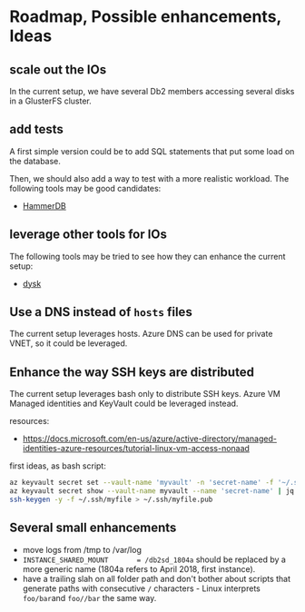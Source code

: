 # Roadmap, Possible enhancements, Ideas

## scale out the IOs

In the current setup, we have several Db2 members accessing several disks in a GlusterFS cluster.

## add tests

A first simple version could be to add SQL statements that put some load on the database.

Then, we should also add a way to test with a more realistic workload. The following tools may be good candidates:
- [HammerDB](https://hammerdb.com/)

## leverage other tools for IOs

The following tools may be tried to see how they can enhance the current setup:
- [dysk](https://github.com/khenidak/dysk)

## Use a DNS instead of `hosts` files

The current setup leverages hosts. Azure DNS can be used for private VNET, so it could be leveraged.

## Enhance the way SSH keys are distributed

The current setup leverages bash only to distribute SSH keys. 
Azure VM Managed identities and KeyVault could be leveraged instead.

resources:
- <https://docs.microsoft.com/en-us/azure/active-directory/managed-identities-azure-resources/tutorial-linux-vm-access-nonaad>

first ideas, as bash script:

```bash
az keyvault secret set --vault-name 'myvault' -n 'secret-name' -f '~/.ssh/id_rsa' 
az keyvault secret show --vault-name myvault --name 'secret-name' | jq -r .value > ~/.ssh/mykey 
ssh-keygen -y -f ~/.ssh/myfile > ~/.ssh/myfile.pub
```

## Several small enhancements

- move logs from /tmp to /var/log
- `INSTANCE_SHARED_MOUNT       = /db2sd_1804a` should be replaced by a more generic name (1804a refers to April 2018, first instance).
- have a trailing slah on all folder path and don't bother about scripts that generate paths with consecutive `/` characters - Linux interprets `foo/bar`and `foo//bar` the same way.